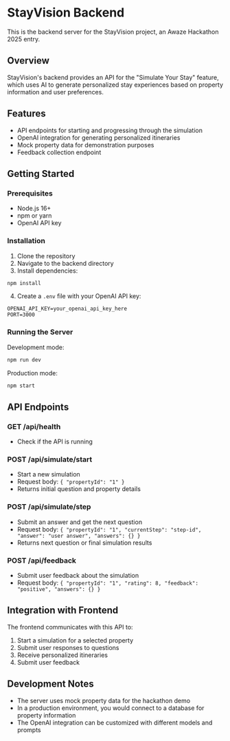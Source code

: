 # StayVision Backend

This is the backend server for the StayVision project, an Awaze Hackathon 2025 entry.

## Overview

StayVision's backend provides an API for the "Simulate Your Stay" feature, which uses AI to generate personalized stay experiences based on property information and user preferences.

## Features

- API endpoints for starting and progressing through the simulation
- OpenAI integration for generating personalized itineraries
- Mock property data for demonstration purposes
- Feedback collection endpoint

## Getting Started

### Prerequisites

- Node.js 16+ 
- npm or yarn
- OpenAI API key

### Installation

1. Clone the repository
2. Navigate to the backend directory
3. Install dependencies:

```bash
npm install
```

4. Create a `.env` file with your OpenAI API key:

```
OPENAI_API_KEY=your_openai_api_key_here
PORT=3000
```

### Running the Server

Development mode:

```bash
npm run dev
```

Production mode:

```bash
npm start
```

## API Endpoints

### GET /api/health
- Check if the API is running

### POST /api/simulate/start
- Start a new simulation
- Request body: `{ "propertyId": "1" }`
- Returns initial question and property details

### POST /api/simulate/step
- Submit an answer and get the next question
- Request body: `{ "propertyId": "1", "currentStep": "step-id", "answer": "user answer", "answers": {} }`
- Returns next question or final simulation results

### POST /api/feedback
- Submit user feedback about the simulation
- Request body: `{ "propertyId": "1", "rating": 8, "feedback": "positive", "answers": {} }`

## Integration with Frontend

The frontend communicates with this API to:
1. Start a simulation for a selected property
2. Submit user responses to questions
3. Receive personalized itineraries
4. Submit user feedback

## Development Notes

- The server uses mock property data for the hackathon demo
- In a production environment, you would connect to a database for property information
- The OpenAI integration can be customized with different models and prompts
